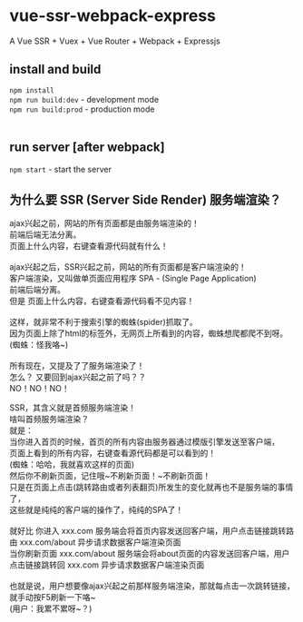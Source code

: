 # vue-ssr-webpack-express
A Vue SSR + Vuex + Vue Router + Webpack + Expressjs

## install and build
```npm install```</br>
```npm run build:dev``` - development mode </br>
```npm run build:prod``` - production mode </br></br>

## run server [after webpack]
```npm start``` - start the server

## 为什么要 SSR (Server Side Render) 服务端渲染？
ajax兴起之前，网站的所有页面都是由服务端渲染的！</br>
前端后端无法分离。</br>
页面上什么内容，右键查看源代码就有什么！</br>
</br>
ajax兴起之后，SSR兴起之前，网站的所有页面都是客户端渲染的！</br>
客户端渲染，又叫做单页面应用程序 SPA - (Single Page Application)</br>
前端后端分离。</br>
但是 页面上什么内容，右键查看源代码看不见内容！</br>
</br>
这样，就非常不利于搜索引擎的蜘蛛(spider)抓取了。</br>
因为页面上除了html的标签外，无网页上所看到的内容，蜘蛛想爬都爬不到呀。</br>
(蜘蛛：怪我咯~)</br>
</br>
所有现在，又提及了了服务端渲染了！</br>
怎么？ 又要回到ajax兴起之前了吗？？</br>
NO！NO！NO！</br>

SSR，其含义就是首频服务端渲染！</br>
啥叫首频服务端渲染？</br>
就是：</br>
当你进入首页的时候，首页的所有内容由服务器通过模版引擎发送至客户端，</br>
页面上看到的所有内容，右键查看源代码都是可以看到的！</br>
(蜘蛛：哈哈，我就喜欢这样的页面)</br>
然后你不刷新页面，记住哦~不刷新页面！~不刷新页面！</br>
只是在页面上点击(跳转路由或者列表翻页)所发生的变化就再也不是服务端的事情了，</br>
这些就是纯纯的客户端的操作了，纯纯的SPA了！</br>
</br>
就好比 你进入 xxx.com 服务端会将首页内容发送回客户端，用户点击链接跳转路由 xxx.com/about 异步请求数据客户端渲染页面</br>
当你刷新页面 xxx.com/about 服务端会将about页面的内容发送回客户端，用户点击链接跳转回 xxx.com 异步请求数据客户端渲染页面</br>
</br>
也就是说，用户想要像ajax兴起之前那样服务端渲染，那就每点击一次跳转链接，就手动按F5刷新一下咯~</br>
(用户：我累不累呀~？)

